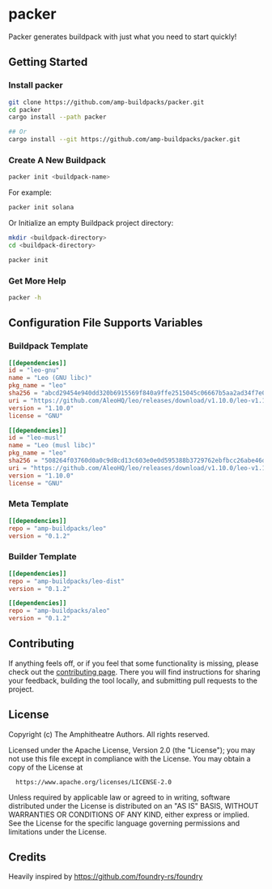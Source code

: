 # packer

Packer generates buildpack with just what you need to start quickly!

## Getting Started

### Install packer

```bash
git clone https://github.com/amp-buildpacks/packer.git
cd packer
cargo install --path packer

## Or
cargo install --git https://github.com/amp-buildpacks/packer.git
```

### Create A New Buildpack

```bash
packer init <buildpack-name>
```

For example:

```bash
packer init solana
```

Or Initialize an empty Buildpack project directory:

```bash
mkdir <buildpack-directory>
cd <buildpack-directory>

packer init
```

### Get More Help

```bash
packer -h
```

## Configuration File Supports Variables

### Buildpack Template

```toml
[[dependencies]]
id = "leo-gnu"
name = "Leo (GNU libc)"
pkg_name = "leo"
sha256 = "abcd29454e940dd320b6915569f840a9ffe2515045c06667b5aa2ad34f7e0320"
uri = "https://github.com/AleoHQ/leo/releases/download/v1.10.0/leo-v1.10.0-x86_64-unknown-linux-gnu.zip"
version = "1.10.0"
license = "GNU"

[[dependencies]]
id = "leo-musl"
name = "Leo (musl libc)"
pkg_name = "leo"
sha256 = "508264f03760d0a0c9d8cd13c603e0e0d595388b3729762ebfbcc26abe46d667"
uri = "https://github.com/AleoHQ/leo/releases/download/v1.10.0/leo-v1.10.0-x86_64-unknown-linux-musl.zip"
version = "1.10.0"
license = "GNU"
```

### Meta Template

```toml
[[dependencies]]
repo = "amp-buildpacks/leo"
version = "0.1.2"
```

### Builder Template

```toml
[[dependencies]]
repo = "amp-buildpacks/leo-dist"
version = "0.1.2"

[[dependencies]]
repo = "amp-buildpacks/aleo"
version = "0.1.2"
```

## Contributing

If anything feels off, or if you feel that some functionality is missing, please
check out the [contributing
page](https://docs.amphitheatre.app/contributing/). There you will find
instructions for sharing your feedback, building the tool locally, and
submitting pull requests to the project.

## License

Copyright (c) The Amphitheatre Authors. All rights reserved.

Licensed under the Apache License, Version 2.0 (the "License");
you may not use this file except in compliance with the License.
You may obtain a copy of the License at

      https://www.apache.org/licenses/LICENSE-2.0

Unless required by applicable law or agreed to in writing, software
distributed under the License is distributed on an "AS IS" BASIS,
WITHOUT WARRANTIES OR CONDITIONS OF ANY KIND, either express or implied.
See the License for the specific language governing permissions and
limitations under the License.

## Credits

Heavily inspired by https://github.com/foundry-rs/foundry
